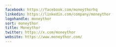 ```yaml
---
facebook: https://facebook.com/moneythorhq
linkedin: https://linkedin.com/company/moneythor
logohandle: moneythor
sort: moneythor
title: Moneythor
twitter: https://x.com/moneythor
website: https://www.moneythor.com/
---
```

